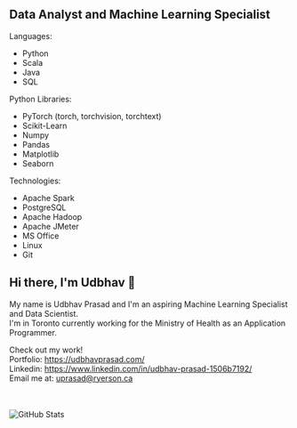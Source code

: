 ## Data Analyst and Machine Learning Specialist

Languages:
<ul>
 <li>Python</li>
 <li>Scala</li>
 <li>Java</li>
 <li>SQL</li>
</ul>

Python Libraries:
<ul>
 <li>PyTorch (torch, torchvision, torchtext)</li>
 <li>Scikit-Learn</li>
 <li>Numpy</li>
 <li>Pandas</li>
 <li>Matplotlib</li>
 <li>Seaborn</li>
</ul>

Technologies:
<ul>
 <li>Apache Spark</li>
 <li>PostgreSQL</li>
 <li>Apache Hadoop</li>
 <li>Apache JMeter</li>
 <li>MS Office</li>
 <li>Linux</li>
 <li>Git</li>
</ul>

## Hi there, I'm Udbhav 👋

My name is Udbhav Prasad and I'm an aspiring Machine Learning Specialist and Data Scientist. <br>
I'm in Toronto currently working for the Ministry of Health as an Application Programmer. <br>

Check out my work! <br>
Portfolio: https://udbhavprasad.com/ <br>
Linkedin: https://www.linkedin.com/in/udbhav-prasad-1506b7192/  
Email me at: uprasad@ryerson.ca

<br><br>
![GitHub Stats](https://github-readme-stats.vercel.app/api?username=UdbhavPrasad072300&count_private=true&hide=prs&include_all_commits=true)
<!--- ![Top Languages](https://github-readme-stats.vercel.app/api/top-langs/?username=UdbhavPrasad072300&layout=compact) -->
